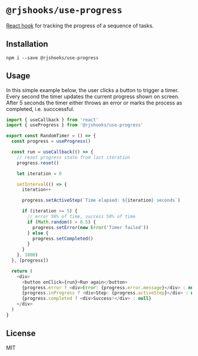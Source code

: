 # `@rjshooks/use-progress`

[React hook](https://reactjs.org/docs/hooks-intro.html) for tracking the progress of a sequence of tasks.


## Installation

```shell
npm i --save @rjshooks/use-progress
```

## Usage

In this simple example below, the user clicks a button to trigger a timer. Every second the timer 
updates the current progress shown on screen. After 5 seconds the timer either throws an error or marks 
the process as completed, i.e. succcessful.

```js
import { useCallback } from 'react'
import { useProgress } from '@rjshooks/use-progress'

export const RandomTimer = () => {
  const progress = useProgress()

  const run = useCallback(() => {
    // reset progress state from last iteration
    progress.reset()

    let iteration = 0

    setInterval(() => {
      iteration++

      progress.setActiveStep(`Time elapsed: ${iteration} seconds`)

      if (iteration >= 5) {
        // error 50% of time, success 50% of time
        if (Math.random() > 0.5) {
          progress.setError(new Error('Timer failed'))
        } else {
          progress.setCompleted()
        }
      }
    }, 1000)
  }, [progress])

  return (
    <div>
      <button onClick={run}>Run again</button>
      {progress.error ? <div>Error: {progress.error.message}</div> : null}
      {progress.inProgress ? <div>Step: {progress.activeStep}</div> : null}
      {progress.completed ? <div>Success!</div> : null}
    </div>
  )
} 
```

## License

MIT